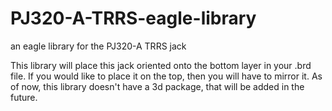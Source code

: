 # PJ320-A-TRRS-eagle-library
an eagle library for the PJ320-A TRRS jack

This library will place this jack oriented onto the bottom layer in your .brd file. If you would like to place it on the top, then you will have to mirror it.
As of now, this library doesn't have a 3d package, that will be added in the future.
